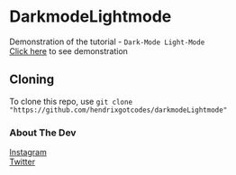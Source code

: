 # DarkmodeLightmode
Demonstration of the tutorial - `Dark-Mode Light-Mode` 
<br>
[Click here](https://hendrixgotcodes.github.io/darkmodeLightmode/) to see demonstration
<br>
## Cloning
To clone this repo, use `git clone "https://github.com/hendrixgotcodes/darkmodeLightmode"`
<br>
### About The Dev
[Instagram](https://www.instagram.com/nolimith3ndrix)
<br>
[Twitter](https://www.twitter.com/nolimith3ndrix)
